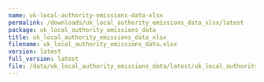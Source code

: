 ```yaml
---
name: uk-local-authority-emissions-data-xlsx
permalink: /downloads/uk_local_authority_emissions_data_xlsx/latest
package: uk_local_authority_emissions_data
title: uk_local_authority_emissions_data_xlsx
filename: uk_local_authority_emissions_data.xlsx
version: latest
full_version: latest
file: /data/uk_local_authority_emissions_data/latest/uk_local_authority_emissions_data.xlsx
---
```

